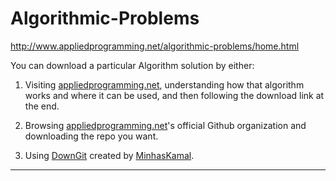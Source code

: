 # Algorithmic-Problems
http://www.appliedprogramming.net/algorithmic-problems/home.html

You can download a particular Algorithm solution by either:

1. Visiting [appliedprogramming.net](appliedprogramming.net), understanding how that algorithm works and where it can be used, and then following the download link at the end.

2. Browsing [appliedprogramming.net](https://github.com/Applied-Programming)'s official Github organization and downloading the repo you want.

3. Using [DownGit](http://minhaskamal.github.io/DownGit) created by [MinhasKamal](https://github.com/MinhasKamal).

<hr>
